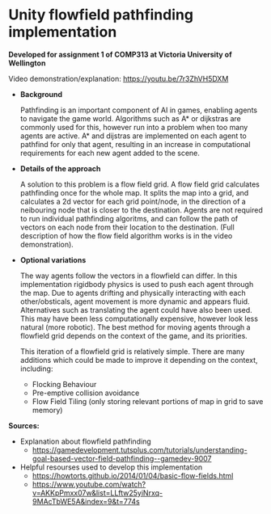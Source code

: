 # Unity flowfield pathfinding implementation
**Developed for assignment 1 of COMP313 at Victoria University of Wellington**

Video demonstration/explanation: https://youtu.be/7r3ZhVH5DXM

* **Background**

    Pathfinding is an important component of AI in games, enabling agents to navigate the game world. 
    Algorithms such as A* or dijkstras are commonly used for this, however run into a problem when too many 
    agents are active. A* and dijstras are implemented on each agent to pathfind for only that agent, resulting in
    an increase in computational requirements for each new agent added to the scene.
    

* **Details of the approach**
    
    A solution to this problem is a flow field grid. A flow field grid calculates pathfinding once for the whole map. It splits the map into a grid,
    and calculates a 2d vector for each grid point/node, in the direction of a neibouring node that is closer to the destination.
    Agents are not required to run individual pathfinding algoritms, and can follow the path of vectors on each node from their location to the destination.
    (Full description of how the flow field algorithm works is in the video demonstration).
    

* **Optional variations**

    The way agents follow the vectors in a flowfield can differ. In this implementation rigidbody physics is used to push each agent through the map. Due to agents drifting and 
    physically interacting with each other/obsticals, agent movement is more dynamic and appears fluid. 
    Alternatives such as translating the agent could have also been used. This may have been less computationally expensive, 
    however look less natural (more robotic). The best method for moving agents through a flowfield grid depends on the context of the game, and its priorities.
    
    This iteration of a flowfield grid is relatively simple. There are many additions which could be made to improve it depending on the context, including:
    *   Flocking Behaviour
    *   Pre-emptive collision avoidance
    *   Flow Field Tiling (only storing relevant portions of map in grid to save memory)
        
**Sources:**

* Explanation about flowfield pathfinding
    * https://gamedevelopment.tutsplus.com/tutorials/understanding-goal-based-vector-field-pathfinding--gamedev-9007
* Helpful resourses used to develop this implementation
    * https://howtorts.github.io/2014/01/04/basic-flow-fields.html
    * https://www.youtube.com/watch?v=AKKpPmxx07w&list=LLftw25yiNrxq-9MAcTbWE5A&index=9&t=774s




